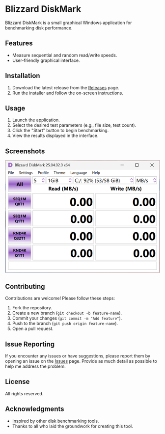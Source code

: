 # Blizzard DiskMark

Blizzard DiskMark is a small graphical Windows application for benchmarking disk performance.

## Features

- Measure sequential and random read/write speeds.
- User-friendly graphical interface.

## Installation

1. Download the latest release from the [Releases](#) page.
2. Run the installer and follow the on-screen instructions.

## Usage

1. Launch the application.
2. Select the desired test parameters (e.g., file size, test count).
3. Click the "Start" button to begin benchmarking.
4. View the results displayed in the interface.

## Screenshots

![Screenshot of Blizzard DiskMark](Screenshot_2025-04-02.png)

## Contributing

Contributions are welcome! Please follow these steps:

1. Fork the repository.
2. Create a new branch (`git checkout -b feature-name`).
3. Commit your changes (`git commit -m "Add feature"`).
4. Push to the branch (`git push origin feature-name`).
5. Open a pull request.

## Issue Reporting

If you encounter any issues or have suggestions, please report them by opening an issue on the [Issues](#) page. Provide as much detail as possible to help me address the problem.

## License

All rights reserved.

## Acknowledgments

- Inspired by other disk benchmarking tools.
- Thanks to all who laid the groundwork for creating this tool.
